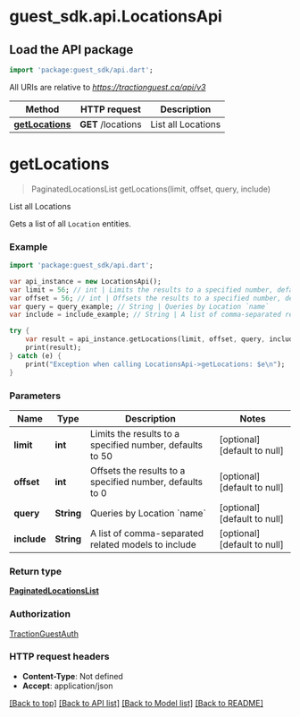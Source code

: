 # guest_sdk.api.LocationsApi

## Load the API package
```dart
import 'package:guest_sdk/api.dart';
```

All URIs are relative to *https://tractionguest.ca/api/v3*

Method | HTTP request | Description
------------- | ------------- | -------------
[**getLocations**](LocationsApi.md#getLocations) | **GET** /locations | List all Locations


# **getLocations**
> PaginatedLocationsList getLocations(limit, offset, query, include)

List all Locations

Gets a list of all `Location` entities.

### Example 
```dart
import 'package:guest_sdk/api.dart';

var api_instance = new LocationsApi();
var limit = 56; // int | Limits the results to a specified number, defaults to 50
var offset = 56; // int | Offsets the results to a specified number, defaults to 0
var query = query_example; // String | Queries by Location `name`
var include = include_example; // String | A list of comma-separated related models to include

try { 
    var result = api_instance.getLocations(limit, offset, query, include);
    print(result);
} catch (e) {
    print("Exception when calling LocationsApi->getLocations: $e\n");
}
```

### Parameters

Name | Type | Description  | Notes
------------- | ------------- | ------------- | -------------
 **limit** | **int**| Limits the results to a specified number, defaults to 50 | [optional] [default to null]
 **offset** | **int**| Offsets the results to a specified number, defaults to 0 | [optional] [default to null]
 **query** | **String**| Queries by Location &#x60;name&#x60; | [optional] [default to null]
 **include** | **String**| A list of comma-separated related models to include | [optional] [default to null]

### Return type

[**PaginatedLocationsList**](PaginatedLocationsList.md)

### Authorization

[TractionGuestAuth](../README.md#TractionGuestAuth)

### HTTP request headers

 - **Content-Type**: Not defined
 - **Accept**: application/json

[[Back to top]](#) [[Back to API list]](../README.md#documentation-for-api-endpoints) [[Back to Model list]](../README.md#documentation-for-models) [[Back to README]](../README.md)


